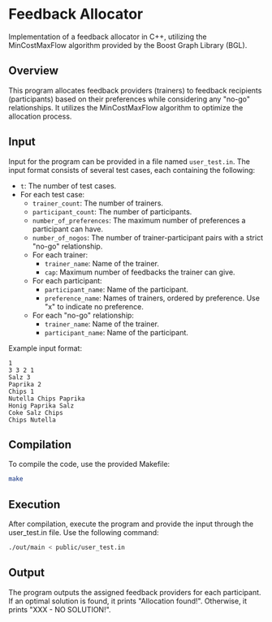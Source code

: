 # Feedback Allocator

Implementation of a feedback allocator in C++, utilizing the MinCostMaxFlow algorithm provided by the Boost Graph Library (BGL).

## Overview

This program allocates feedback providers (trainers) to feedback recipients (participants) based on their preferences while considering any "no-go" relationships. It utilizes the MinCostMaxFlow algorithm to optimize the allocation process.

## Input

Input for the program can be provided in a file named `user_test.in`. The input format consists of several test cases, each containing the following:

- `t`: The number of test cases.
- For each test case:
  - `trainer_count`: The number of trainers.
  - `participant_count`: The number of participants.
  - `number_of_preferences`: The maximum number of preferences a participant can have.
  - `number_of_nogos`: The number of trainer-participant pairs with a strict "no-go" relationship.
  - For each trainer:
    - `trainer_name`: Name of the trainer.
    - `cap`: Maximum number of feedbacks the trainer can give.
  - For each participant:
    - `participant_name`: Name of the participant.
    - `preference_name`: Names of trainers, ordered by preference. Use "x" to indicate no preference.
  - For each "no-go" relationship:
    - `trainer_name`: Name of the trainer.
    - `participant_name`: Name of the participant.

Example input format:
```
1
3 3 2 1
Salz 3
Paprika 2
Chips 1 
Nutella Chips Paprika 
Honig Paprika Salz 
Coke Salz Chips 
Chips Nutella
```
## Compilation

To compile the code, use the provided Makefile:
```bash
make
```

## Execution
After compilation, execute the program and provide the input through the user_test.in file. Use the following command:

```bash
./out/main < public/user_test.in
```

## Output
The program outputs the assigned feedback providers for each participant. If an optimal solution is found, it prints "Allocation found!". Otherwise, it prints "XXX - NO SOLUTION!".